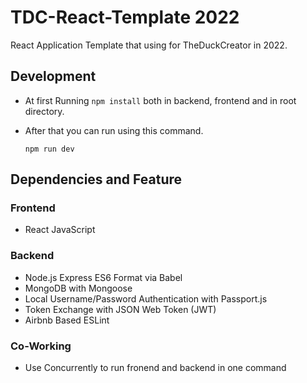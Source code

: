 # TDC-React-Template 2022

React Application Template that using for TheDuckCreator in 2022.

## Development

- At first Running `npm install` both in backend, frontend and in root directory.
- After that you can run using this command.

  ```
  npm run dev
  ```

## Dependencies and Feature

### Frontend

- React JavaScript

### Backend

- Node.js Express ES6 Format via Babel
- MongoDB with Mongoose
- Local Username/Password Authentication with Passport.js
- Token Exchange with JSON Web Token (JWT)
- Airbnb Based ESLint

### Co-Working

- Use Concurrently to run fronend and backend in one command
